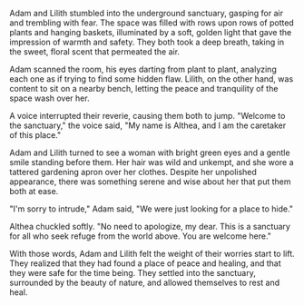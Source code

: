 Adam and Lilith stumbled into the underground sanctuary, gasping for air and trembling with fear. The space was filled with rows upon rows of potted plants and hanging baskets, illuminated by a soft, golden light that gave the impression of warmth and safety. They both took a deep breath, taking in the sweet, floral scent that permeated the air.

Adam scanned the room, his eyes darting from plant to plant, analyzing each one as if trying to find some hidden flaw. Lilith, on the other hand, was content to sit on a nearby bench, letting the peace and tranquility of the space wash over her.

A voice interrupted their reverie, causing them both to jump. "Welcome to the sanctuary," the voice said, "My name is Althea, and I am the caretaker of this place."

Adam and Lilith turned to see a woman with bright green eyes and a gentle smile standing before them. Her hair was wild and unkempt, and she wore a tattered gardening apron over her clothes. Despite her unpolished appearance, there was something serene and wise about her that put them both at ease.

"I'm sorry to intrude," Adam said, "We were just looking for a place to hide."

Althea chuckled softly. "No need to apologize, my dear. This is a sanctuary for all who seek refuge from the world above. You are welcome here."

With those words, Adam and Lilith felt the weight of their worries start to lift. They realized that they had found a place of peace and healing, and that they were safe for the time being. They settled into the sanctuary, surrounded by the beauty of nature, and allowed themselves to rest and heal.
